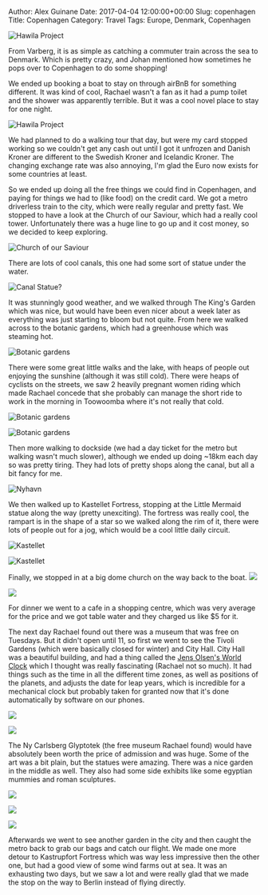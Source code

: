 Author: Alex Guinane
Date: 2017-04-04 12:00:00+00:00
Slug: copenhagen
Title: Copenhagen
Category: Travel
Tags: Europe, Denmark, Copenhagen

![](/images/2017/2017-04-04-copenhagen/boat1.jpg "Hawila Project")

From Varberg, it is as simple as catching a commuter train across the sea to Denmark. Which is pretty crazy, and Johan mentioned how sometimes he pops over to Copenhagen to do some shopping!

We ended up booking a boat to stay on through airBnB for something different. It was kind of cool, Rachael wasn't a fan as it had a pump toilet and the shower was apparently terrible. But it was a cool novel place to stay for one night.

![](/images/2017/2017-04-04-copenhagen/boat2.jpg "Hawila Project")

We had planned to do a walking tour that day, but were my card stopped working so we couldn't get any cash out until I got it unfrozen and Danish Kroner are different to the Swedish Kroner and Icelandic Kroner. The changing exchange rate was also annoying, I'm glad the Euro now exists for some countries at least.

So we ended up doing all the free things we could find in Copenhagen, and paying for things we had to (like food) on the credit card. We got a metro driverless train to the city, which were really regular and pretty fast. We stopped to have a look at the Church of our Saviour, which had a really cool tower. Unfortunately there was a huge line to go up and it cost money, so we decided to keep exploring.

![](/images/2017/2017-04-04-copenhagen/ChurchofOurSaviour.jpg "Church of our Saviour")

There are lots of cool canals, this one had some sort of statue under the water.

![](/images/2017/2017-04-04-copenhagen/canal.JPG "Canal Statue?")

It was stunningly good weather, and we walked through The King's Garden which was nice, but would have been even nicer about a week later as everything was just starting to bloom but not quite. From here we walked across to the botanic gardens, which had a greenhouse which was steaming hot.

![](/images/2017/2017-04-04-copenhagen/botanic1.JPG "Botanic gardens")

There were some great little walks and the lake, with heaps of people out enjoying the sunshine (although it was still cold). There were heaps of cyclists on the streets, we saw 2 heavily pregnant women riding which made Rachael concede that she probably can manage the short ride to work in the morning in Toowoomba where it's not really that cold.

![](/images/2017/2017-04-04-copenhagen/botanic2.JPG "Botanic gardens")

![](/images/2017/2017-04-04-copenhagen/botanic3.jpg "Botanic gardens")

Then more walking to dockside (we had a day ticket for the metro but walking wasn't much slower), although we ended up doing ~18km each day so was pretty tiring. They had lots of pretty shops along the canal, but all a bit fancy for me.

![](/images/2017/2017-04-04-copenhagen/Nyhavn.JPG "Nyhavn")

We then walked up to Kastellet Fortress, stopping at the Little Mermaid statue along the way (pretty unexciting). The fortress was really cool, the rampart is in the shape of a star so we walked along the rim of it, there were lots of people out for a jog, which would be a cool little daily circuit.

 ![](/images/2017/2017-04-04-copenhagen/Kastellet1.JPG "Kastellet")

 ![](/images/2017/2017-04-04-copenhagen/Kastellet2.JPG "Kastellet")

Finally, we stopped in at a big dome church on the way back to the boat.
![](/images/2017/2017-04-04-copenhagen/FrederiksKirke1.jpg "")

![](/images/2017/2017-04-04-copenhagen/FrederiksKirke2.jpg "")

For dinner we went to a cafe in a shopping centre, which was very average for the price and we got table water and they charged us like $5 for it.

The next day Rachael found out there was a museum that was free on Tuesdays. But it didn't open until 11, so first we went to see the Tivoli Gardens (which were basically closed for winter) and City Hall. City Hall was a beautiful building, and had a thing called the [Jens Olsen's World Clock](https://en.wikipedia.org/wiki/Jens_Olsen%27s_World_Clock) which I thought was really fascinating (Rachael not so much). It had things such as the time in all the different time zones, as well as positions of the planets, and adjusts the date for leap years, which is incredible for a mechanical clock but probably taken for granted now that it's done automatically by software on our phones.

![](/images/2017/2017-04-04-copenhagen/cityhall.jpg "")

![](/images/2017/2017-04-04-copenhagen/worldclock.jpg "")

The Ny Carlsberg Glyptotek (the free museum Rachael found) would have absolutely been worth the price of admission and was huge.
Some of the art was a bit plain, but the statues were amazing. There was a nice garden in the middle as well. They also had some side exhibits like some egyptian mummies and roman sculptures.

![](/images/2017/2017-04-04-copenhagen/Glyptotek1.JPG "")

![](/images/2017/2017-04-04-copenhagen/Glyptotek3.jpg "")

![](/images/2017/2017-04-04-copenhagen/Glyptotek2.JPG "")

Afterwards we went to see another garden in the city and then caught the metro back to grab our bags and catch our flight.
We made one more detour to Kastrupfort Fortress which was way less impressive then the other one, but had a good view of some wind farms out at sea.
It was an exhausting two days, but we saw a lot and were really glad that we made the stop on the way to Berlin instead of flying directly.
